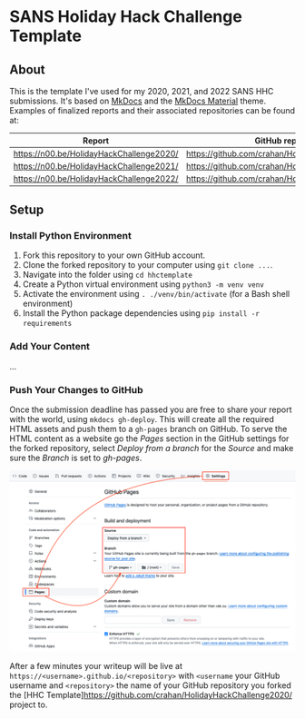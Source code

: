 # SANS Holiday Hack Challenge Template

## About

This is the template I've used for my 2020, 2021, and 2022 SANS HHC submissions. It's based on [MkDocs](https://www.mkdocs.org) and the [MkDocs Material](https://squidfunk.github.io/mkdocs-material/) theme. Examples of finalized reports and their associated repositories can be found at:

| Report                                   | GitHub repository                                  |
| ---------------------------------------- | -------------------------------------------------- |
| https://n00.be/HolidayHackChallenge2020/ | https://github.com/crahan/HolidayHackChallenge2020 |
| https://n00.be/HolidayHackChallenge2021/ | https://github.com/crahan/HolidayHackChallenge2021 |
| https://n00.be/HolidayHackChallenge2022/ | https://github.com/crahan/HolidayHackChallenge2022 |

## Setup

### Install Python Environment

1. Fork this repository to your own GitHub account.
2. Clone the forked repository to your computer using `git clone ...`.
3. Navigate into the folder using `cd hhctemplate`
4. Create a Python virtual environment using `python3 -m venv venv`
5. Activate the environment using `. ./venv/bin/activate` (for a Bash shell environment)
6. Install the Python package dependencies using `pip install -r requirements`

### Add Your Content

...

### Push Your Changes to GitHub

Once the submission deadline has passed you are free to share your report with the world, using `mkdocs gh-deploy`. This will create all the required HTML assets and push them to a `gh-pages` branch on GitHub. To serve the HTML content as a website go the _Pages_ section in the GitHub settings for the forked repository, select _Deploy from a branch_ for the _Source_ and make sure the _Branch_ is set to _gh-pages_.

![GitHub Settings](./img/github_settings.png)

After a few minutes your writeup will be live at `https://<username>.github.io/<repository>` with `<username` your GitHub username and `<repository>` the name of your GitHub repository you forked the [HHC Template]https://github.com/crahan/HolidayHackChallenge2020/ project to.
